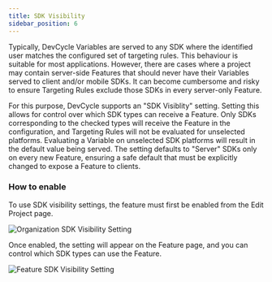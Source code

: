 ```yaml
---
title: SDK Visibility
sidebar_position: 6
---
```


Typically, DevCycle Variables are served to any SDK where the identified user matches the configured set of targeting
rules. This behaviour is suitable for most applications. However, there are cases where a project may contain
server-side Features that should never have their Variables served to client and/or mobile SDKs. It can become
cumbersome and risky to ensure Targeting Rules exclude those SDKs in every server-only Feature.

For this purpose, DevCycle supports an "SDK Visiblity" setting. Setting this allows for control over which SDK types can
receive a Feature. Only SDKs corresponding to the checked types will receive the Feature in the configuration, and
Targeting Rules will not be evaluated for unselected platforms. Evaluating a Variable on unselected SDK platforms will
result in the default value being served. The setting defaults to "Server" SDKs only on every new Feature, ensuring a
safe default that must be explicitly changed to expose a Feature to clients.

### How to enable

To use SDK visibility settings, the feature must first be enabled from the Edit Project page.

![Organization SDK Visibility Setting](/sdk-visibility-setting.png)

Once enabled, the setting will appear on the Feature page, and you can control which SDK types can use the Feature.

![Feature SDK Visibility Setting](/sdk-settings.png)
